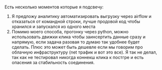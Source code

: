 Есть несколько моментов которые я подсвечу:
1) Я предложу аналитику автоматизировать выгрузку через airflow и отказаться от командной строки, лучше продовой код чтобы хранился и запускался из одного места
2) Помимо моего способа, прогонку через python, можно использовать движки клика чтобы заинсертить данные сразу и напрямую, если задача разовая то думаю так удобнее будет сделать. Плюс это может быть дешевле если мы говорим про облачную инфраструктуру
(net трафик и вот это все). Я так не делал, так как не тестировал никогда коннекш клика к постгре и есть опасения за стабильность соединения.
